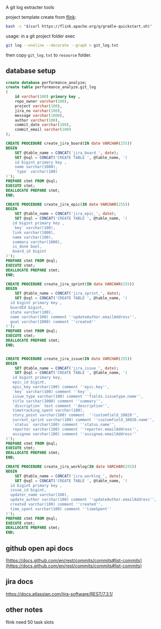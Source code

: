 A git log extracter tools

project template create from [flink](https://nightlies.apache.org/flink/flink-docs-release-1.10/dev/projectsetup/java_api_quickstart.html#gradle):
```bash
bash -c "$(curl https://flink.apache.org/q/gradle-quickstart.sh)"
```

usage:
in a git project folder exec
```bash
git log --oneline --decorate --graph > git_log.txt
```
then copy `git_log.txt` to `resource` folder.

## database setup

```sql
create database performance_analyze;
create table performance_analyze.git_log
(
    id varchar(100) primary key ,
    repo_owner varchar(100),
    project varchar(100),
    jira_no varchar(100),
    message varchar(1000),
    author varchar(100),
    commit_date varchar(100),
    commit_email varchar(100)
);

CREATE PROCEDURE create_jira_board(IN date VARCHAR(255))
BEGIN
    SET @table_name = CONCAT('jira_board_', date);
    SET @sql = CONCAT('CREATE TABLE ', @table_name, '(
    id bigint primary key ,
    name varchar(1000),
    `type` varchar(100)
)');
PREPARE stmt FROM @sql;
EXECUTE stmt;
DEALLOCATE PREPARE stmt;
END;

CREATE PROCEDURE create_jira_epic(IN date VARCHAR(255))
BEGIN
    SET @table_name = CONCAT('jira_epic_', date);
    SET @sql = CONCAT('CREATE TABLE ', @table_name, '(
   id bigint primary key ,
   `key` varchar(100),
   link varchar(1000),
   name varchar(100),
   summary varchar(1000),
   is_done bool,
   board_id bigint
)');
PREPARE stmt FROM @sql;
EXECUTE stmt;
DEALLOCATE PREPARE stmt;
END;

CREATE PROCEDURE create_jira_sprint(IN date VARCHAR(255))
BEGIN
    SET @table_name = CONCAT('jira_sprint_', date);
    SET @sql = CONCAT('CREATE TABLE ', @table_name, '(
  id bigint primary key ,
  boardId bigint,
  state varchar(100),
  name varchar(100) comment ''updateAuthor.emailAddress'',
  goal varchar(1000) comment ''created''
)');
PREPARE stmt FROM @sql;
EXECUTE stmt;
DEALLOCATE PREPARE stmt;
END;


CREATE PROCEDURE create_jira_issue(IN date VARCHAR(255))
BEGIN
    SET @table_name = CONCAT('jira_issue_', date);
    SET @sql = CONCAT('CREATE TABLE ', @table_name, '(
   id bigint primary key,
   epic_id bigint,
   epic_key varchar(100) comment ''epic.key'',
   `key` varchar(100) comment ''key'',
   issue_type varchar(100) comment ''fields.issuetype.name'',
   title varchar(1000) comment ''summary'',
   `discription` text comment ''description'',
   timetracking_spent varchar(100),
   story_point varchar(100) comment  ''customfield_10028'',
   current_sprint varchar(100) comment ''customfield_10020.name'',
   `status` varchar(100) comment ''status.name'',
   reporter varchar(100) comment ''reporter.emailAddress'',
   assignee varchar(100) comment ''assignee.emailAddress''
)');
PREPARE stmt FROM @sql;
EXECUTE stmt;
DEALLOCATE PREPARE stmt;
END;

CREATE PROCEDURE create_jira_worklog(IN date VARCHAR(255))
BEGIN
    SET @table_name = CONCAT('jira_worklog_', date);
    SET @sql = CONCAT('CREATE TABLE ', @table_name, '(
  id bigint primary key ,
  issue_id bigint,
  updater_name varchar(100),
  update_author varchar(100) comment ''updateAuthor.emailAddress'',
  created varchar(100) comment ''created'',
  time_spent varchar(100) comment ''timeSpent''
)');
PREPARE stmt FROM @sql;
EXECUTE stmt;
DEALLOCATE PREPARE stmt;
END;


```

## github open api docs
[https://docs.github.com/en/rest/commits/commits#list-commits](https://docs.github.com/en/rest/commits/commits#list-commits)

## jira docs
https://docs.atlassian.com/jira-software/REST/7.3.1/

## other notes
flink need 50 task slots

